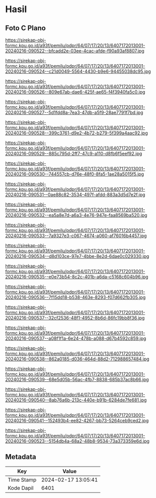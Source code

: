 # Hasil

## Foto C Plano

https://sirekap-obj-formc.kpu.go.id/a93f/pemilu/pdpr/64/07/17/20/13/6407172013001-20240216-090522--bfcadd2e-03ee-4cac-afde-f90a93af8807.jpg

https://sirekap-obj-formc.kpu.go.id/a93f/pemilu/pdpr/64/07/17/20/13/6407172013001-20240216-090524--c21d0049-5564-4430-b9e6-94455038dc95.jpg

https://sirekap-obj-formc.kpu.go.id/a93f/pemilu/pdpr/64/07/17/20/13/6407172013001-20240216-090526--809e67ab-dae6-425f-ae65-f4f3940fa5c0.jpg

https://sirekap-obj-formc.kpu.go.id/a93f/pemilu/pdpr/64/07/17/20/13/6407172013001-20240216-090527--5d1fdd8a-7ea3-47db-a5f9-28ae7791f7bd.jpg

https://sirekap-obj-formc.kpu.go.id/a93f/pemilu/pdpr/64/07/17/20/13/6407172013001-20240216-090528--399c3761-d9e2-4b72-b279-5f399a4aac92.jpg

https://sirekap-obj-formc.kpu.go.id/a93f/pemilu/pdpr/64/07/17/20/13/6407172013001-20240216-090529--885c795d-2ff7-47c9-a110-d8fb6f5eef92.jpg

https://sirekap-obj-formc.kpu.go.id/a93f/pemilu/pdpr/64/07/17/20/13/6407172013001-20240216-090530--744557cb-d76e-48f0-8fa5-1ae28a5015f5.jpg

https://sirekap-obj-formc.kpu.go.id/a93f/pemilu/pdpr/64/07/17/20/13/6407172013001-20240216-090531--0ae88c82-3534-497f-afdd-883a3d5d7e2f.jpg

https://sirekap-obj-formc.kpu.go.id/a93f/pemilu/pdpr/64/07/17/20/13/6407172013001-20240216-090532--ea5a8e7d-a6a3-4e76-947e-faa8569ba520.jpg

https://sirekap-obj-formc.kpu.go.id/a93f/pemilu/pdpr/64/07/17/20/13/6407172013001-20240216-090533--7a9327e3-c067-4674-a060-af76016b4457.jpg

https://sirekap-obj-formc.kpu.go.id/a93f/pemilu/pdpr/64/07/17/20/13/6407172013001-20240216-090534--d8d103ce-97e7-4bbe-8e2d-6dae0c029330.jpg

https://sirekap-obj-formc.kpu.go.id/a93f/pemilu/pdpr/64/07/17/20/13/6407172013001-20240216-090535--e0e73b54-8c2c-401b-a6da-c5168c604b96.jpg

https://sirekap-obj-formc.kpu.go.id/a93f/pemilu/pdpr/64/07/17/20/13/6407172013001-20240216-090536--7f15dd18-b538-463e-8293-f07d662fb305.jpg

https://sirekap-obj-formc.kpu.go.id/a93f/pemilu/pdpr/64/07/17/20/13/6407172013001-20240216-090537--32cf2536-48f1-4952-8b6d-86fc19bb8f36.jpg

https://sirekap-obj-formc.kpu.go.id/a93f/pemilu/pdpr/64/07/17/20/13/6407172013001-20240216-090537--a08f1f1a-6e24-478b-a088-d67b4592c859.jpg

https://sirekap-obj-formc.kpu.go.id/a93f/pemilu/pdpr/64/07/17/20/13/6407172013001-20240216-090538--862a0185-d036-464d-88d2-712988657484.jpg

https://sirekap-obj-formc.kpu.go.id/a93f/pemilu/pdpr/64/07/17/20/13/6407172013001-20240216-090539--68e5d05b-56ac-4fb7-8838-685b37ac8b66.jpg

https://sirekap-obj-formc.kpu.go.id/a93f/pemilu/pdpr/64/07/17/20/13/6407172013001-20240216-090540--8ab76a6b-213c-440e-b91b-6284de7fe681.jpg

https://sirekap-obj-formc.kpu.go.id/a93f/pemilu/pdpr/64/07/17/20/13/6407172013001-20240216-090541--152493b4-ee82-4267-bb73-5264ceb9ced2.jpg

https://sirekap-obj-formc.kpu.go.id/a93f/pemilu/pdpr/64/07/17/20/13/6407172013001-20240216-090523--5154db4a-68a2-48b8-9534-73a373359e6d.jpg


## Metadata

| Key        | Value               |
| ---------- | ------------------- |
| Time Stamp | 2024-02-17 13:05:41 |
| Kode Dapil | 6401                |



